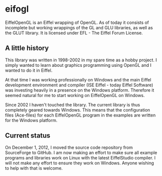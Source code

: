 eifogl
======

EiffelOpenGL is an Eiffel wrapping of OpenGL. As of today it consists of incomplete but working wrappings of the GL and GLU libraries, as well as the GLUT library. It is licensed under EFL - The Eiffel Forum License.

A little history
----------------

This library was written in 1998-2002 in my spare time as a hobby project. I simply wanted to learn about graphics programming using OpenGL and I wanted to do it in Eiffel.

At that time I was working professionally on Windows and the main Eiffel development environment and compiler (ISE Eiffel - today Eiffel Software) was investing heavily in a presence on the Windows platform. Therefore it seemed natural for me to start working on EiffelOpenGL on Windows.

Since 2002 I haven't touched the library. The current library is thus completely geared towards Windows. This means that the configuration files (Ace-files) for each EiffelOpenGL program in the examples are written for the Windows platform.

Current status
--------------

On December 1, 2012, I moved the source code repository from SourceForge to GitHub. I am now making an effort to make sure all example programs and libraries work on Linux with the latest EiffelStudio compiler. I will not make any effort to ensure they work on Windows. Anyone wishing to help with that is welcome.